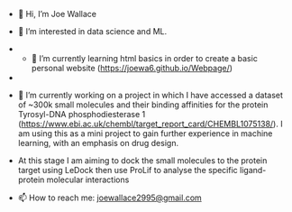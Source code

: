 - 👋 Hi, I’m Joe Wallace

- 👀 I’m interested in data science and ML.

- - 🌱 I’m currently learning html basics in order to create a basic personal website (https://joewa6.github.io/Webpage/)
- 
- 🌱 I’m currently working on a project in which I have accessed a dataset of ~300k small molecules and their binding affinities for the protein Tyrosyl-DNA phosphodiesterase 1 (https://www.ebi.ac.uk/chembl/target_report_card/CHEMBL1075138/). I am using this as a mini project to gain further experience in machine learning, with an emphasis on drug design. 
- At this stage I am aiming to dock the small molecules to the protein target using LeDock then use ProLif to analyse the specific ligand-protein molecular interactions

- 📫 How to reach me: joewallace2995@gmail.com


